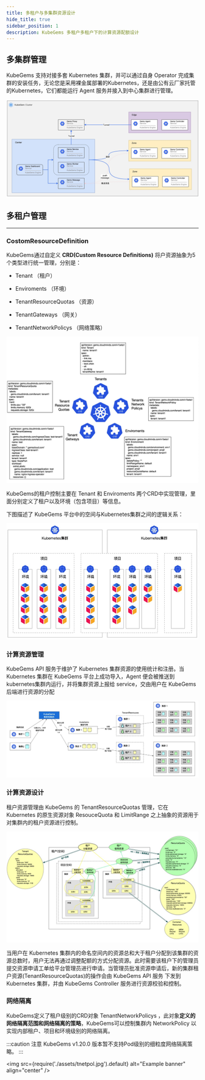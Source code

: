 ```yaml
---
title: 多租户与多集群资源设计
hide_title: true
sidebar_position: 1
description: KubeGems 多租户多租户下的计算资源配额设计
---
```


## 多集群管理

KubeGems 支持对接多套 Kubernetes 集群，并可以通过自身 Operator 完成集群的安装任务，无论您是采用裸金属部署的Kubernetes，还是由公有云厂家托管的Kubernetes，它们都能运行 Agent 服务并接入到中心集群进行管理。

![](./assets/mutil-cluster.jpg)

## 多租户管理

--- 

### CostomResourceDefinition

KubeGems通过自定义 **CRD(Custom Resource Definitions)** 将户资源抽象为5个类型进行统一管理，分别是：

- Tenant （租户）

- Enviroments （环境）

- TenantResourceQuotas （资源）

- TenantGateways （网关）

- TenantNetworkPolicys （网络策略）

![](./assets/tenantCrds.jpg)

KubeGems的租户控制主要在 Tenant 和 Enviroments 两个CRD中实现管理，里面分别定义了租户以及环境（包含项目）等信息。


下图描述了 KubeGems 平台中的空间与Kubernetes集群之间的逻辑关系：

![](./assets/mutil-tenant-arch.jpg)

### 计算资源管理

KubeGems API 服务于维护了 Kubernetes 集群资源的使用统计和注册。当 Kubernetes 集群在 KubeGems 平台上成功导入，Agent 便会被推送到kubernetes集群内运行，并将集群资源上报给 service，交由用户在 KubeGems 后端进行资源的分配

![](./assets/cluster-resources.jpg)

### 计算资源设计

租户资源管理由 KubeGems 的 TenantResourceQuotas 管理，它在 Kubernetes 的原生资源对象 ResouceQuota 和 LimitRange 之上抽象的资源用于对集群内的租户资源进行控制。

![](./assets/tenantresources.jpg)

当用户在 Kubernetes 集群内的命名空间内的资源总和大于租户分配到该集群的资源总数时，用户无法再通过调整配额的方式分配资源。此时需要该租户下的管理员提交资源申请工单给平台管理员进行申请。当管理员批准资源申请后，新的集群租户资源(TenantResourceQuotas)的操作会由 KubeGems API 服务 下发到 Kubernetes 集群，并由 KubeGems Controller 服务进行资源校验和控制。


### 网络隔离

KubeGems定义了租户级别的CRD对象 TenantNetworkPolicys ，此对象**定义的网络隔离范围和网络隔离的策略**，KubeGems可以控制集群内 NetworkPolicy 以实现内部租户、项目和环境级别的网络隔离。

:::caution 注意
KubeGems v1.20.0 版本暂不支持Pod级别的细粒度网络隔离策略。
:::

<img
  src={require('./assets/tnetpol.jpg').default}
  alt="Example banner"
  align="center"
/>
